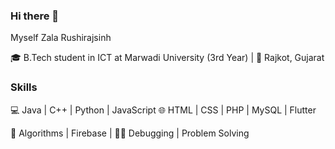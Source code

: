 ### Hi there 👋
Myself Zala Rushirajsinh 

🎓 B.Tech student in ICT at Marwadi University (3rd Year) | 📍 Rajkot, Gujarat

### Skills

💻 Java | C++ | Python | JavaScript
🌐 HTML | CSS | PHP | MySQL | Flutter

🧠 Algorithms | Firebase |
👨‍💻 Debugging | Problem Solving
